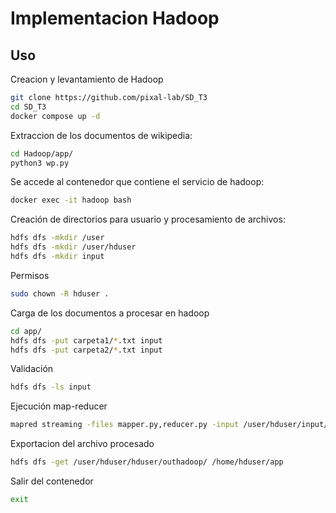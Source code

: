 # Implementacion Hadoop
## Uso

Creacion y levantamiento de Hadoop
```sh
git clone https://github.com/pixal-lab/SD_T3
cd SD_T3
docker compose up -d
```

Extraccion de los documentos de wikipedia:
```sh
cd Hadoop/app/
python3 wp.py
```

Se accede al contenedor que contiene el servicio de hadoop:
```sh
docker exec -it hadoop bash
```

Creación de directorios para usuario y procesamiento de archivos:
```sh
hdfs dfs -mkdir /user
hdfs dfs -mkdir /user/hduser
hdfs dfs -mkdir input
```

Permisos 
```sh
sudo chown -R hduser .
```

Carga de los documentos a procesar en hadoop
```sh
cd app/
hdfs dfs -put carpeta1/*.txt input
hdfs dfs -put carpeta2/*.txt input
```

Validación
```sh
hdfs dfs -ls input
```

Ejecución map-reducer
```sh
mapred streaming -files mapper.py,reducer.py -input /user/hduser/input/*.txt -output hduser/outhadoop/ -mapper ./mapper.py -reducer ./reducer.py
```

Exportacion del archivo procesado
```sh
hdfs dfs -get /user/hduser/hduser/outhadoop/ /home/hduser/app
```

Salir del contenedor
```sh
exit
```
